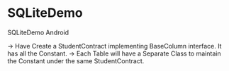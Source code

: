 # SQLiteDemo
SQLiteDemo Android

 -> Have Create a StudentContract implementing BaseColumn interface. It has all the Constant.
 -> Each Table will have a Separate Class to maintain the Constant under the same StudentContract.

